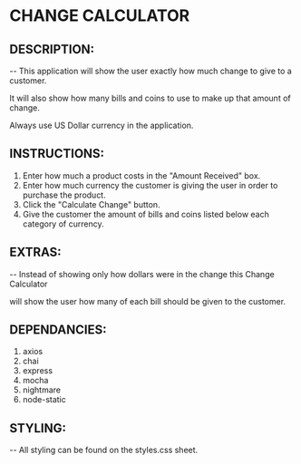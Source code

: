 # CHANGE CALCULATOR

## **DESCRIPTION:**

-- This application will show the user exactly how much change to give to a customer.

  It will also show how many bills and coins to use to make up that amount of change.
  
  Always use US Dollar currency in the application.

## **INSTRUCTIONS:**

1. Enter how much a product costs in the "Amount Received" box.
2. Enter how much currency the customer is giving the user 
   in order to purchase the product.
3. Click the "Calculate Change" button.
4. Give the customer the amount of bills and coins listed 
   below each category of currency.

## **EXTRAS:**
-- Instead of showing only how dollars were in the change this Change Calculator 

will show the user how many of each bill should be given to the customer.

## **DEPENDANCIES:**

1. axios
2. chai
3. express
4. mocha
5. nightmare
6. node-static

## **STYLING:**

-- All styling can be found on the styles.css sheet.

